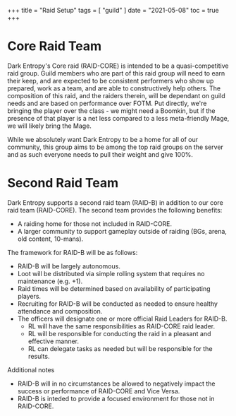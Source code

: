 +++
title = "Raid Setup"
tags = [
    "guild"
]
date = "2021-05-08"
toc = true
+++
# Core Raid Team

Dark Entropy's Core raid (RAID-CORE) is intended to be a quasi-competitive raid group. Guild members who are part of this raid group will need to earn their keep, and are expected to be consistent performers who show up prepared, work as a team, and are able to constructively help others. The composition of this raid, and the raiders therein, will be dependant on guild needs and are based on performance over FOTM. Put directly, we're bringing the player over the class - we might need a Boomkin, but if the presence of that player is a net less compared to a less meta-friendly Mage, we will likely bring the Mage.

While we absolutely want Dark Entropy to be a home for all of our community, this group aims to be among the top raid groups on the server and as such everyone needs to pull their weight and give 100%.

# Second Raid Team

Dark Entropy supports a second raid team (RAID-B) in addition to our core raid team (RAID-CORE). The second team provides the following benefits:
- A raiding home for those not included in RAID-CORE.
- A larger community to support gameplay outside of raiding  (BGs, arena, old content, 10-mans).

The framework for RAID-B will be as follows:
- RAID-B will be largely autonomous.
- Loot will be distributed via simple rolling system that requires no maintenance (e.g. +1).
- Raid times will be determined based on availability of participating players. 
- Recruiting for RAID-B will be conducted as needed to ensure healthy attendance and composition.
- The officers will designate one or more official Raid Leaders for RAID-B. 
  - RL will have the same responsibilities as RAID-CORE raid leader.
  - RL will be responsible for conducting the raid in a pleasant and effective manner.
  - RL can delegate tasks as needed but will be responsible for the results. 
  
Additional notes
- RAID-B will in no circumstances be allowed to negatively impact the success or performance of RAID-CORE and Vice Versa.
- RAID-B is inteded to provide a focused environment for those not in RAID-CORE.
